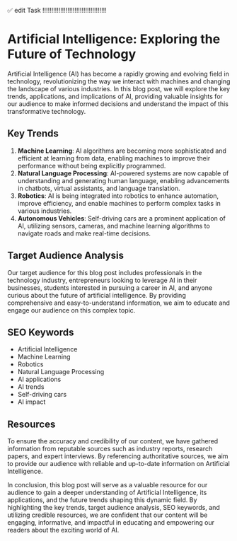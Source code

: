 ✅ edit Task !!!!!!!!!!!!!!!!!!!!!!!!!!!!!!!!!!!!

# Artificial Intelligence: Exploring the Future of Technology

Artificial Intelligence (AI) has become a rapidly growing and evolving field in technology, revolutionizing the way we interact with machines and changing the landscape of various industries. In this blog post, we will explore the key trends, applications, and implications of AI, providing valuable insights for our audience to make informed decisions and understand the impact of this transformative technology.

## Key Trends

1. **Machine Learning**: AI algorithms are becoming more sophisticated and efficient at learning from data, enabling machines to improve their performance without being explicitly programmed.
2. **Natural Language Processing**: AI-powered systems are now capable of understanding and generating human language, enabling advancements in chatbots, virtual assistants, and language translation.
3. **Robotics**: AI is being integrated into robotics to enhance automation, improve efficiency, and enable machines to perform complex tasks in various industries.
4. **Autonomous Vehicles**: Self-driving cars are a prominent application of AI, utilizing sensors, cameras, and machine learning algorithms to navigate roads and make real-time decisions.

## Target Audience Analysis

Our target audience for this blog post includes professionals in the technology industry, entrepreneurs looking to leverage AI in their businesses, students interested in pursuing a career in AI, and anyone curious about the future of artificial intelligence. By providing comprehensive and easy-to-understand information, we aim to educate and engage our audience on this complex topic.

## SEO Keywords

- Artificial Intelligence
- Machine Learning
- Robotics
- Natural Language Processing
- AI applications
- AI trends
- Self-driving cars
- AI impact

## Resources

To ensure the accuracy and credibility of our content, we have gathered information from reputable sources such as industry reports, research papers, and expert interviews. By referencing authoritative sources, we aim to provide our audience with reliable and up-to-date information on Artificial Intelligence.

In conclusion, this blog post will serve as a valuable resource for our audience to gain a deeper understanding of Artificial Intelligence, its applications, and the future trends shaping this dynamic field. By highlighting the key trends, target audience analysis, SEO keywords, and utilizing credible resources, we are confident that our content will be engaging, informative, and impactful in educating and empowering our readers about the exciting world of AI.